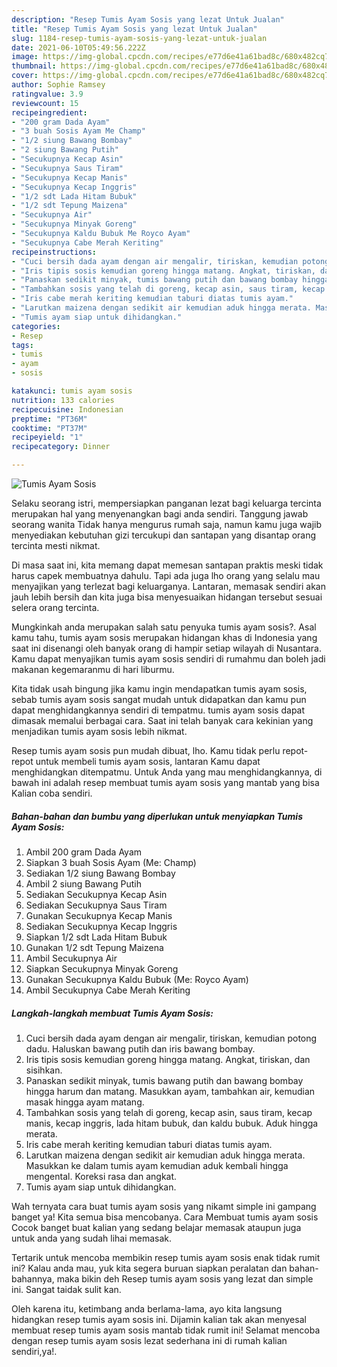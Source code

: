 ```yaml
---
description: "Resep Tumis Ayam Sosis yang lezat Untuk Jualan"
title: "Resep Tumis Ayam Sosis yang lezat Untuk Jualan"
slug: 1184-resep-tumis-ayam-sosis-yang-lezat-untuk-jualan
date: 2021-06-10T05:49:56.222Z
image: https://img-global.cpcdn.com/recipes/e77d6e41a61bad8c/680x482cq70/tumis-ayam-sosis-foto-resep-utama.jpg
thumbnail: https://img-global.cpcdn.com/recipes/e77d6e41a61bad8c/680x482cq70/tumis-ayam-sosis-foto-resep-utama.jpg
cover: https://img-global.cpcdn.com/recipes/e77d6e41a61bad8c/680x482cq70/tumis-ayam-sosis-foto-resep-utama.jpg
author: Sophie Ramsey
ratingvalue: 3.9
reviewcount: 15
recipeingredient:
- "200 gram Dada Ayam"
- "3 buah Sosis Ayam Me Champ"
- "1/2 siung Bawang Bombay"
- "2 siung Bawang Putih"
- "Secukupnya Kecap Asin"
- "Secukupnya Saus Tiram"
- "Secukupnya Kecap Manis"
- "Secukupnya Kecap Inggris"
- "1/2 sdt Lada Hitam Bubuk"
- "1/2 sdt Tepung Maizena"
- "Secukupnya Air"
- "Secukupnya Minyak Goreng"
- "Secukupnya Kaldu Bubuk Me Royco Ayam"
- "Secukupnya Cabe Merah Keriting"
recipeinstructions:
- "Cuci bersih dada ayam dengan air mengalir, tiriskan, kemudian potong dadu. Haluskan bawang putih dan iris bawang bombay."
- "Iris tipis sosis kemudian goreng hingga matang. Angkat, tiriskan, dan sisihkan."
- "Panaskan sedikit minyak, tumis bawang putih dan bawang bombay hingga harum dan matang. Masukkan ayam, tambahkan air, kemudian masak hingga ayam matang."
- "Tambahkan sosis yang telah di goreng, kecap asin, saus tiram, kecap manis, kecap inggris, lada hitam bubuk, dan kaldu bubuk. Aduk hingga merata."
- "Iris cabe merah keriting kemudian taburi diatas tumis ayam."
- "Larutkan maizena dengan sedikit air kemudian aduk hingga merata. Masukkan ke dalam tumis ayam kemudian aduk kembali hingga mengental. Koreksi rasa dan angkat."
- "Tumis ayam siap untuk dihidangkan."
categories:
- Resep
tags:
- tumis
- ayam
- sosis

katakunci: tumis ayam sosis 
nutrition: 133 calories
recipecuisine: Indonesian
preptime: "PT36M"
cooktime: "PT37M"
recipeyield: "1"
recipecategory: Dinner

---
```



![Tumis Ayam Sosis](https://img-global.cpcdn.com/recipes/e77d6e41a61bad8c/680x482cq70/tumis-ayam-sosis-foto-resep-utama.jpg)

Selaku seorang istri, mempersiapkan panganan lezat bagi keluarga tercinta merupakan hal yang menyenangkan bagi anda sendiri. Tanggung jawab seorang  wanita Tidak hanya mengurus rumah saja, namun kamu juga wajib menyediakan kebutuhan gizi tercukupi dan santapan yang disantap orang tercinta mesti nikmat.

Di masa  saat ini, kita memang dapat memesan santapan praktis meski tidak harus capek membuatnya dahulu. Tapi ada juga lho orang yang selalu mau menyajikan yang terlezat bagi keluarganya. Lantaran, memasak sendiri akan jauh lebih bersih dan kita juga bisa menyesuaikan hidangan tersebut sesuai selera orang tercinta. 



Mungkinkah anda merupakan salah satu penyuka tumis ayam sosis?. Asal kamu tahu, tumis ayam sosis merupakan hidangan khas di Indonesia yang saat ini disenangi oleh banyak orang di hampir setiap wilayah di Nusantara. Kamu dapat menyajikan tumis ayam sosis sendiri di rumahmu dan boleh jadi makanan kegemaranmu di hari liburmu.

Kita tidak usah bingung jika kamu ingin mendapatkan tumis ayam sosis, sebab tumis ayam sosis sangat mudah untuk didapatkan dan kamu pun dapat menghidangkannya sendiri di tempatmu. tumis ayam sosis dapat dimasak memalui berbagai cara. Saat ini telah banyak cara kekinian yang menjadikan tumis ayam sosis lebih nikmat.

Resep tumis ayam sosis pun mudah dibuat, lho. Kamu tidak perlu repot-repot untuk membeli tumis ayam sosis, lantaran Kamu dapat menghidangkan ditempatmu. Untuk Anda yang mau menghidangkannya, di bawah ini adalah resep membuat tumis ayam sosis yang mantab yang bisa Kalian coba sendiri.

<!--inarticleads1-->

##### Bahan-bahan dan bumbu yang diperlukan untuk menyiapkan Tumis Ayam Sosis:

1. Ambil 200 gram Dada Ayam
1. Siapkan 3 buah Sosis Ayam (Me: Champ)
1. Sediakan 1/2 siung Bawang Bombay
1. Ambil 2 siung Bawang Putih
1. Sediakan Secukupnya Kecap Asin
1. Sediakan Secukupnya Saus Tiram
1. Gunakan Secukupnya Kecap Manis
1. Sediakan Secukupnya Kecap Inggris
1. Siapkan 1/2 sdt Lada Hitam Bubuk
1. Gunakan 1/2 sdt Tepung Maizena
1. Ambil Secukupnya Air
1. Siapkan Secukupnya Minyak Goreng
1. Gunakan Secukupnya Kaldu Bubuk (Me: Royco Ayam)
1. Ambil Secukupnya Cabe Merah Keriting




<!--inarticleads2-->

##### Langkah-langkah membuat Tumis Ayam Sosis:

1. Cuci bersih dada ayam dengan air mengalir, tiriskan, kemudian potong dadu. Haluskan bawang putih dan iris bawang bombay.
1. Iris tipis sosis kemudian goreng hingga matang. Angkat, tiriskan, dan sisihkan.
1. Panaskan sedikit minyak, tumis bawang putih dan bawang bombay hingga harum dan matang. Masukkan ayam, tambahkan air, kemudian masak hingga ayam matang.
1. Tambahkan sosis yang telah di goreng, kecap asin, saus tiram, kecap manis, kecap inggris, lada hitam bubuk, dan kaldu bubuk. Aduk hingga merata.
1. Iris cabe merah keriting kemudian taburi diatas tumis ayam.
1. Larutkan maizena dengan sedikit air kemudian aduk hingga merata. Masukkan ke dalam tumis ayam kemudian aduk kembali hingga mengental. Koreksi rasa dan angkat.
1. Tumis ayam siap untuk dihidangkan.




Wah ternyata cara buat tumis ayam sosis yang nikamt simple ini gampang banget ya! Kita semua bisa mencobanya. Cara Membuat tumis ayam sosis Cocok banget buat kalian yang sedang belajar memasak ataupun juga untuk anda yang sudah lihai memasak.

Tertarik untuk mencoba membikin resep tumis ayam sosis enak tidak rumit ini? Kalau anda mau, yuk kita segera buruan siapkan peralatan dan bahan-bahannya, maka bikin deh Resep tumis ayam sosis yang lezat dan simple ini. Sangat taidak sulit kan. 

Oleh karena itu, ketimbang anda berlama-lama, ayo kita langsung hidangkan resep tumis ayam sosis ini. Dijamin kalian tak akan menyesal membuat resep tumis ayam sosis mantab tidak rumit ini! Selamat mencoba dengan resep tumis ayam sosis lezat sederhana ini di rumah kalian sendiri,ya!.

